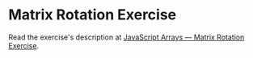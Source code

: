 
# Matrix Rotation Exercise

Read the exercise's description at [JavaScript Arrays — Matrix Rotation Exercise](https://www.codeguage.com/courses/js/arrays-matrix-rotation-exercise).